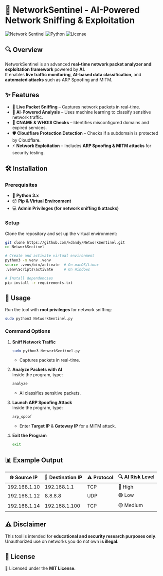 # 🚀 NetworkSentinel - AI-Powered Network Sniffing & Exploitation

![Network Sentinel](https://img.shields.io/badge/Status-Active-brightgreen) ![Python](https://img.shields.io/badge/Python-3.x-blue) ![License](https://img.shields.io/badge/License-MIT-yellow)

## 🔍 Overview
NetworkSentinel is an advanced **real-time network packet analyzer and exploitation framework** powered by **AI**.  
It enables **live traffic monitoring**, **AI-based data classification**, and **automated attacks** such as ARP Spoofing and MITM.

## ✨ Features
- 📡 **Live Packet Sniffing** – Captures network packets in real-time.
- 🧠 **AI-Powered Analysis** – Uses machine learning to classify sensitive network traffic.
- 🔗 **CNAME & WHOIS Checks** – Identifies misconfigured domains and expired services.
- 🛡 **Cloudflare Protection Detection** – Checks if a subdomain is protected by Cloudflare.
- ⚡ **Network Exploitation** – Includes **ARP Spoofing & MITM attacks** for security testing.

## 🛠 Installation
### **Prerequisites**
- 🐍 **Python 3.x**
- 📦 **Pip & Virtual Environment**
- 💻 **Admin Privileges (for network sniffing & attacks)**

### **Setup**
Clone the repository and set up the virtual environment:
```sh
git clone https://github.com/kdandy/NetworkSentinel.git
cd NetworkSentinel

# Create and activate virtual environment
python3 -m venv .venv
source .venv/bin/activate  # On macOS/Linux
.venv\Scripts\activate     # On Windows

# Install dependencies
pip install -r requirements.txt
```

## 🚀 Usage
Run the tool with **root privileges** for network sniffing:
```sh
sudo python3 NetworkSentinel.py
```

### **Command Options**
1. **Sniff Network Traffic**  
   ```sh
   sudo python3 NetworkSentinel.py
   ```
   - Captures packets in real-time.

2. **Analyze Packets with AI**  
   Inside the program, type:
   ```sh
   analyze
   ```
   - AI classifies sensitive packets.

3. **Launch ARP Spoofing Attack**  
   Inside the program, type:
   ```sh
   arp_spoof
   ```
   - Enter **Target IP** & **Gateway IP** for a MITM attack.

4. **Exit the Program**  
   ```sh
   exit
   ```

## 📊 Example Output
| 🌐 Source IP | 🎯 Destination IP | ⚠️ Protocol | 🔍 AI Risk Level |
|-------------|------------------|------------|------------------|
| 192.168.1.10 | 192.168.1.1 | TCP | 🔴 High |
| 192.168.1.12 | 8.8.8.8 | UDP | 🟢 Low |
| 192.168.1.14 | 192.168.1.100 | TCP | 🟡 Medium |

## ⚠️ Disclaimer
This tool is intended for **educational and security research purposes only**.  
Unauthorized use on networks you do not own **is illegal**.

## 📜 License
📝 Licensed under the **MIT License**.
